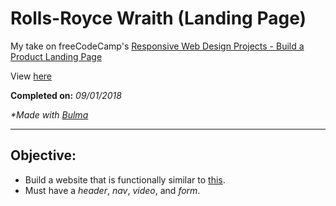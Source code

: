 # Rolls-Royce Wraith (Landing Page)

My take on freeCodeCamp's [Responsive Web Design Projects - Build a Product Landing Page](https://learn.freecodecamp.org/responsive-web-design/responsive-web-design-projects/build-a-product-landing-page)

View [here](https://denzeltl.github.io/rr-wraith/)

**Completed on:** *09/01/2018*

_*Made with [Bulma](https://bulma.io/)_

___

## Objective:

- Build a website that is functionally similar to [this](https://codepen.io/freeCodeCamp/full/RKRbwL).
- Must have a _header_, _nav_, _video_, and _form_.
